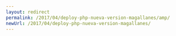 ```yaml
---
layout: redirect
permalink: /2017/04/deploy-php-nueva-version-magallanes/amp/
newUrl: /2017/04/deploy-php-nueva-version-magallanes/
---
```

